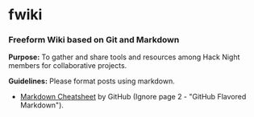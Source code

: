 # fwiki
### Freeform Wiki based on Git and Markdown

**Purpose:** To gather and share tools and resources among Hack Night members for collaborative projects. 

**Guidelines:** Please format posts using markdown.  
* [Markdown Cheatsheet](https://guides.github.com/pdfs/markdown-cheatsheet-online.pdf) by GitHub (Ignore page 2 - "GitHub Flavored Markdown"). 
